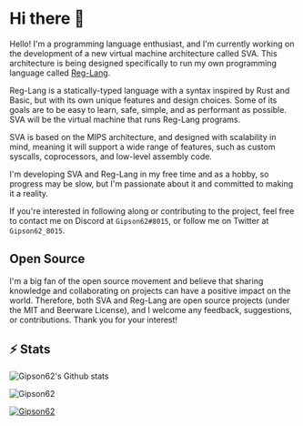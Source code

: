 <h1> Hi there 👋</h1>

Hello! I'm a programming language enthusiast, and I'm currently working on the development of a new virtual machine architecture called SVA. This architecture is being designed specifically to run my own programming language called [Reg-Lang](https://github.com/RedGear-Studio/Reg-Lang).

Reg-Lang is a statically-typed language with a syntax inspired by Rust and Basic, but with its own unique features and design choices. Some of its goals are to be easy to learn, safe, simple, and as performant as possible. SVA will be the virtual machine that runs Reg-Lang programs.

SVA is based on the MIPS architecture, and designed with scalability in mind, meaning  it will support a wide range of features, such as custom syscalls, coprocessors, and low-level assembly code.

I'm developing SVA and Reg-Lang in my free time and as a hobby, so progress may be slow, but I'm passionate about it and committed to making it a reality.

If you're interested in following along or contributing to the project, feel free to contact me on Discord at `Gipson62#8015`, or follow me on Twitter at `Gipson62_8015`.
## Open Source

I'm a big fan of the open source movement and believe that sharing knowledge and collaborating on projects can have a positive impact on the world. Therefore, both SVA and Reg-Lang are open source projects (under the MIT and Beerware License), and I welcome any feedback, suggestions, or contributions. Thank you for your interest!

## ⚡ Stats
<img src="https://github-readme-stats.vercel.app/api?username=Gipson62&theme=radical&show_icons=true&count_private=true" alt="Gipson62's Github stats">
</p>
<p><img src="https://github-readme-streak-stats.herokuapp.com/?user=Gipson62&theme=radical" alt="Gipson62" /></p>
<p> <a href="https://github.com/ryo-ma/github-profile-trophy"><img src="https://github-profile-trophy.vercel.app/?username=Gipson62&theme=radical" alt="Gipson62" /></a> </p>
